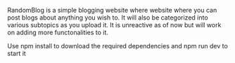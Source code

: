 RandomBlog is a simple blogging website where website where you can post blogs about anything you wish to. It will also be categorized into various subtopics as you upload it. It is unreactive as of now but will work on adding more functonalities to it.

Use npm install to download the required dependencies and npm run dev to start it
